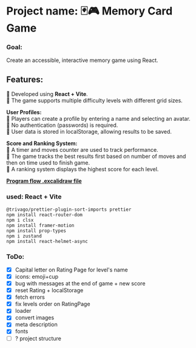 # Project name: 🃏🎮 Memory Card Game

### Goal:

Create an accessible, interactive memory game using React.

## Features:

🔹 Developed using **React + Vite**.  
🔹 The game supports multiple difficulty levels with different grid sizes.

**User Profiles:**  
🔹 Players can create a profile by entering a name and selecting an avatar.  
🔹 No authentication (passwords) is required.  
🔹 User data is stored in localStorage, allowing results to be saved.

**Score and Ranking System:**  
🔹 A timer and moves counter are used to track performance.  
🔹 The game tracks the best results first based on number of moves and then on time used to finish
game.  
🔹 A ranking system displays the highest score for each level.

**[Program flow .excalidraw file](https://excalidraw.com/#json=PkRrgr1gOpsz-5kqRSaV-,zhjlJ0M2SoKqgAYytcwtLQ)**

### used: React + Vite

```
@trivago/prettier-plugin-sort-imports prettier
npm install react-router-dom
npm i clsx
npm install framer-motion
npm install prop-types
npm i zustand
npm install react-helmet-async
```

### ToDo:

- [x] Capital letter on Rating Page for level's name
- [x] icons: emoji+cup
- [x] bug with messages at the end of game + new score
- [x] reset Rating + localStorage
- [x] fetch errors
- [x] fix levels order on RatingPage
- [x] loader
- [x] convert images
- [x] meta description
- [x] fonts
- [ ] ? project structure
